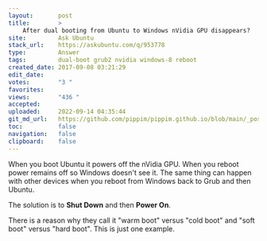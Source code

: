 ```yaml
---
layout:       post
title:        >
    After dual booting from Ubuntu to Windows nVidia GPU disappears?
site:         Ask Ubuntu
stack_url:    https://askubuntu.com/q/953778
type:         Answer
tags:         dual-boot grub2 nvidia windows-8 reboot
created_date: 2017-09-08 03:21:29
edit_date:    
votes:        "3 "
favorites:    
views:        "436 "
accepted:     
uploaded:     2022-09-14 04:35:44
git_md_url:   https://github.com/pippim/pippim.github.io/blob/main/_posts/2017/2017-09-08-After-dual-booting-from-Ubuntu-to-Windows-nVidia-GPU-disappears_.md
toc:          false
navigation:   false
clipboard:    false
---
```


When you boot Ubuntu it powers off the nVidia GPU. When you reboot power remains off so Windows doesn't see it. The same thing can happen with other devices when you reboot from Windows back to Grub and then Ubuntu.

The solution is to **Shut Down** and then **Power On**.

There is a reason why they call it "warm boot" versus "cold boot" and "soft boot" versus "hard boot". This is just one example.
